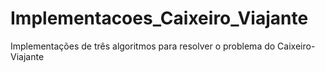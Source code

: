 # Implementacoes_Caixeiro_Viajante
Implementações de três algoritmos para resolver o problema do Caixeiro-Viajante
